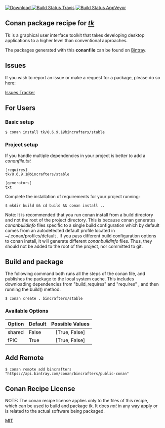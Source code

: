 [![Download](https://api.bintray.com/packages/bincrafters/public-conan/tk%3Abincrafters/images/download.svg) ](https://bintray.com/bincrafters/public-conan/tk%3Abincrafters/_latestVersion)
[![Build Status Travis](https://travis-ci.com/bincrafters/conan-tk.svg?branch=stable%2F8.6.9.1)](https://travis-ci.com/bincrafters/conan-tk)
[![Build Status AppVeyor](https://ci.appveyor.com/api/projects/status/github/bincrafters/conan-tk?branch=stable%2F8.6.9.1&svg=true)](https://ci.appveyor.com/project/bincrafters/conan-tk)

## Conan package recipe for [*tk*](https://tcl.tk)

Tk is a graphical user interface toolkit that takes developing desktop applications to a higher level than conventional approaches.

The packages generated with this **conanfile** can be found on [Bintray](https://bintray.com/bincrafters/public-conan/tk%3Abincrafters).


## Issues

If you wish to report an issue or make a request for a package, please do so here:

[Issues Tracker](https://github.com/bincrafters/community/issues)


## For Users

### Basic setup

    $ conan install tk/8.6.9.1@bincrafters/stable

### Project setup

If you handle multiple dependencies in your project is better to add a *conanfile.txt*

    [requires]
    tk/8.6.9.1@bincrafters/stable

    [generators]
    txt

Complete the installation of requirements for your project running:

    $ mkdir build && cd build && conan install ..

Note: It is recommended that you run conan install from a build directory and not the root of the project directory.  This is because conan generates *conanbuildinfo* files specific to a single build configuration which by default comes from an autodetected default profile located in ~/.conan/profiles/default .  If you pass different build configuration options to conan install, it will generate different *conanbuildinfo* files.  Thus, they should not be added to the root of the project, nor committed to git.


## Build and package

The following command both runs all the steps of the conan file, and publishes the package to the local system cache.  This includes downloading dependencies from "build_requires" and "requires" , and then running the build() method.

    $ conan create . bincrafters/stable


### Available Options
| Option        | Default | Possible Values  |
| ------------- |:----------------- |:------------:|
| shared      | False |  [True, False] |
| fPIC      | True |  [True, False] |


## Add Remote

    $ conan remote add bincrafters "https://api.bintray.com/conan/bincrafters/public-conan"


## Conan Recipe License

NOTE: The conan recipe license applies only to the files of this recipe, which can be used to build and package tk.
It does *not* in any way apply or is related to the actual software being packaged.

[MIT](https://github.com/bincrafters/conan-tk/blob/stable/8.6.9.1/LICENSE.md)
